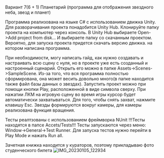 Вариант 7(6 + 1) Планетарий (программа для отображения звездного неба, звезд и планет)

Программа реализована на языке C# с использованием движка Unity. Для разворачивания проекта понадобится Unity Hub. 
Клонируйте папку проекта на компьютер через консоль. В Unity Hub выбираете Open->Add project from disk... И выбираете папку со скачанным проектом.
Вероятно, для запуска проекта придется скачать версию движка. на котором написана программа.

При необходимости, могу написать гайд, как нужно создавать и настраивать всю сцену с нуля, но в проекте уже есть созданный и настроенный сценарий. 
Открыть его можно в папке Assets->Scenes->SampleScene. 
Из-за того, что вся программа полностью сформирована, она может весить довольно много(в папке находится также файл базы данных о звездах).
Запустить проект можно при помощи кнопки Play, расположенной в виде символа сверху. При нажатии ЛКМ на игровую сцену во время игры курсор будет автоматически захватываться. 
Для того, чтобы снять захват, нажмите клавишу Esc. Звезды формируются вокруг камеры, для камеры реализована функция вращения.

Тесты реалтзованы с использованием фреймворка NUnit
!!!Тесты находятся в папсе Accets/Tests!!!
Тесты запускаются через меню: Window->General->Test Runner. Для запуска тестов нужно перейти в Play Mode и нажать Run all.

Зачетная книжка находится у кураторов, поэтому прикладываю фото студенческого билета
![IMG_20230105_122934](https://user-images.githubusercontent.com/102675886/212170209-0ad81236-fcd6-4e14-84eb-b94ac9cb487e.jpg)
